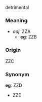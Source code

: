 detrimental
### Meaning
+ _adj_: ZZA
	+ __eg__: ZZB

### Origin

ZZC

### Synonym

__eg__: ZZD

+ ZZE


